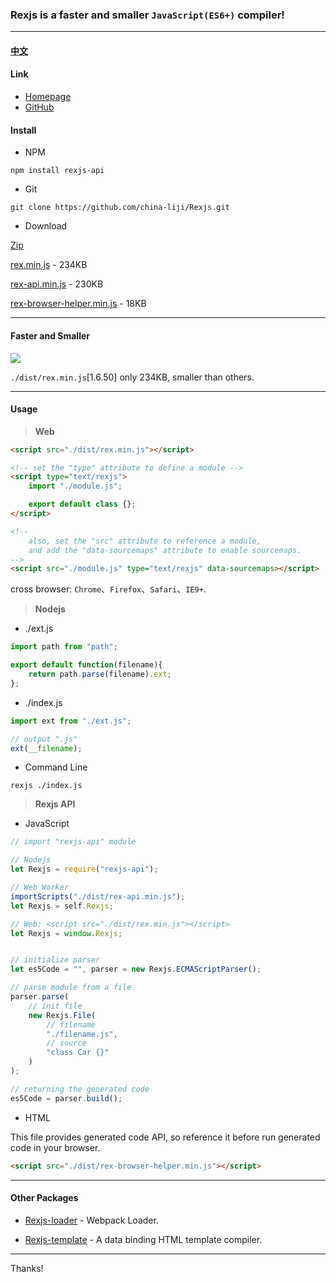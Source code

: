 ### Rexjs is a faster and smaller `JavaScript(ES6+)` compiler!

------

#### [中文](https://github.com/china-liji/Rexjs/blob/master/doc/read-me/chinese.md)

#### Link
* [Homepage](https://china-liji.github.io/Rexjs.org)
* [GitHub](https://github.com/china-liji/Rexjs)

#### Install
* NPM
```
npm install rexjs-api
```

* Git
```
git clone https://github.com/china-liji/Rexjs.git
```

* Download

[Zip](https://github.com/china-liji/Rexjs/archive/master.zip)

[rex.min.js](https://raw.githubusercontent.com/china-liji/Rexjs/master/./dist/rex.min.js) - 234KB

[rex-api.min.js](https://raw.githubusercontent.com/china-liji/Rexjs/master/./dist/rex-api.min.js) - 230KB

[rex-browser-helper.min.js](https://raw.githubusercontent.com/china-liji/Rexjs/master/./dist/rex-browser-helper.min.js) - 18KB

-----

#### Faster and Smaller
![](https://raw.githubusercontent.com/china-liji/Rexjs/master/doc/image/compare.jpg)

`./dist/rex.min.js`[1.6.50] only 234KB, smaller than others.

-----

#### Usage

> **Web**
```html
<script src="./dist/rex.min.js"></script>

<!-- set the "type" attribute to define a module -->
<script type="text/rexjs">
	import "./module.js";

	export default class {};
</script>

<!--
	also, set the "src" attribute to reference a module,
	and add the "data-sourcemaps" attribute to enable sourcemaps.
-->
<script src="./module.js" type="text/rexjs" data-sourcemaps></script>
```
cross browser: `Chrome`、`Firefox`、`Safari`、`IE9+`.

> **Nodejs**

* ./ext.js
```js
import path from "path";

export default function(filename){
	return path.parse(filename).ext;
};
```

* ./index.js
```js
import ext from "./ext.js";

// output ".js"
ext(__filename);
```

* Command Line
```
rexjs ./index.js
```

> **Rexjs API**

* JavaScript
```js
// import "rexjs-api" module

// Nodejs
let Rexjs = require("rexjs-api");

// Web Worker
importScripts("./dist/rex-api.min.js");
let Rexjs = self.Rexjs;

// Web: <script src="./dist/rex.min.js"></script>
let Rexjs = window.Rexjs;


// initialize parser
let es5Code = "", parser = new Rexjs.ECMAScriptParser();

// parse module from a file
parser.parse(
	// init file
	new Rexjs.File(
		// filename
		"./filename.js",
		// source
		"class Car {}"
	)
);

// returning the generated code
es5Code = parser.build();
```

* HTML

This file provides generated code API, so reference it before run generated code in your browser.
```html
<script src="./dist/rex-browser-helper.min.js"></script>
```

-----

#### Other Packages

* [Rexjs-loader](https://github.com/china-liji/Rexjs-loader) - Webpack Loader.

* [Rexjs-template](https://github.com/china-liji/Rexjs-template) - A data binding HTML template compiler.

-----

Thanks!